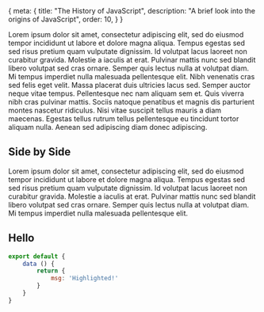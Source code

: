<route>
{
	meta: {
		title: "The History of JavaScript",
		description: "A brief look into the origins of JavaScript",
		order: 10,
	}
}
</route>

<Title>
The History of Javascript

<template v-slot:description>

A description using **Slots**, which means *HTML* [How neat is that?](/)

</template>

</Title>

Lorem ipsum dolor sit amet, consectetur adipiscing elit, sed do eiusmod tempor incididunt ut labore et dolore magna aliqua. Tempus egestas sed sed risus pretium quam vulputate dignissim. Id volutpat lacus laoreet non curabitur gravida. Molestie a iaculis at erat. Pulvinar mattis nunc sed blandit libero volutpat sed cras ornare. Semper quis lectus nulla at volutpat diam. Mi tempus imperdiet nulla malesuada pellentesque elit. Nibh venenatis cras sed felis eget velit. Massa placerat duis ultricies lacus sed. Semper auctor neque vitae tempus. Pellentesque nec nam aliquam sem et. Quis viverra nibh cras pulvinar mattis. Sociis natoque penatibus et magnis dis parturient montes nascetur ridiculus. Nisi vitae suscipit tellus mauris a diam maecenas. Egestas tellus rutrum tellus pellentesque eu tincidunt tortor aliquam nulla. Aenean sed adipiscing diam donec adipiscing.

<div class="aside wide-box two-col">

<div>

## Side by Side

Lorem ipsum dolor sit amet, consectetur adipiscing elit, sed do eiusmod tempor incididunt ut labore et dolore magna aliqua. Tempus egestas sed sed risus pretium quam vulputate dignissim. Id volutpat lacus laoreet non curabitur gravida. Molestie a iaculis at erat. Pulvinar mattis nunc sed blandit libero volutpat sed cras ornare. Semper quis lectus nulla at volutpat diam. Mi tempus imperdiet nulla malesuada pellentesque elit.
</div>

<div>

## Hello

```js {4} ln
export default {
	data () {
		return {
			msg: 'Highlighted!'
		}
	}
}
```
</div>

</div>
